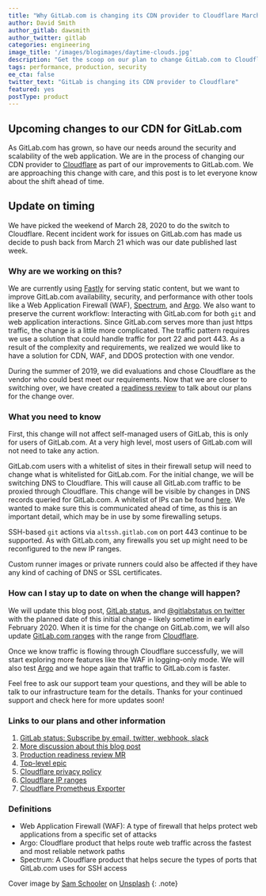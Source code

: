 ```yaml
---
title: "Why GitLab.com is changing its CDN provider to Cloudflare March 28"
author: David Smith
author_gitlab: dawsmith
author_twitter: gitlab
categories: engineering
image_title: '/images/blogimages/daytime-clouds.jpg'
description: "Get the scoop on our plan to change GitLab.com to Cloudflare."
tags: performance, production, security
ee_cta: false
twitter_text: "GitLab is changing its CDN provider to Cloudflare"
featured: yes
postType: product
---
```


## Upcoming changes to our CDN for GitLab.com

As GitLab.com has grown, so have our needs around the security and scalability of the web application. We are in the process of changing our CDN provider to [Cloudflare](https://www.cloudflare.com/) as part of our improvements to GitLab.com. We are approaching this change with care, and this post is to let everyone know about the shift ahead of time.

## Update on timing

We have picked the weekend of March 28, 2020 to do the switch to Cloudflare.  Recent incident work for issues on GitLab.com has made us decide to push back from March 21 which was our date published last week.

### Why are we working on this?

We are currently using [Fastly](https://www.fastly.com) for serving static content, but we want to improve GitLab.com availability, security, and performance with other tools like a Web Application Firewall (WAF), [Spectrum](https://www.cloudflare.com/products/cloudflare-spectrum/), and [Argo](https://www.cloudflare.com/products/argo-smart-routing/). We also want to preserve the current workflow: Interacting with GitLab.com for both `git` and web application interactions. Since GitLab.com serves more than just https traffic, the change is a little more complicated. The traffic pattern requires we use a solution that could handle traffic for port 22 and port 443. As a result of the complexity and requirements, we realized we would like to have a solution for CDN, WAF, and DDOS protection with one vendor.

During the summer of 2019, we did evaluations and chose Cloudflare as the vendor who could best meet our requirements. Now that we are closer to switching over, we have created a [readiness review](https://gitlab.com/gitlab-com/gl-infra/readiness/tree/master/cloudflare) to talk about our plans for the change over.

### What you need to know

First, this change will not affect self-managed users of GitLab, this is only for users of GitLab.com. At a very high level, most users of GitLab.com will not need to take any action.

GitLab.com users with a whitelist of sites in their firewall setup will need to change what is whitelisted for GitLab.com. For the initial change, we will be switching DNS to Cloudflare. This will cause all GitLab.com traffic to be proxied through Cloudflare. This change will be visible by changes in DNS records queried for GitLab.com.
A whitelist of IPs can be found [here](https://www.cloudflare.com/ips/).
We wanted to make sure this is communicated ahead of time, as this is an important detail, which may be in use by some firewalling setups.

SSH-based `git` actions via `altssh.gitlab.com` on port 443 continue to be supported. As with GitLab.com, any firewalls you set up might need to be reconfigured to the new IP ranges.

Custom runner images or private runners could also be affected if they have any kind of caching of DNS or SSL certificates.

### How can I stay up to date on when the change will happen?

We will update this blog post, [GitLab status](https://status.gitlab.com), and [@gitlabstatus on twitter](https://www.twitter.com/gitlabstatus) with the planned date of this initial change – likely sometime in early February 2020. When it is time for the change on GitLab.com, we will also update [GitLab.com ranges](https://docs.gitlab.com/ee/user/gitlab_com/#ip-range) with the range from [Cloudflare](https://www.cloudflare.com/ips/).

Once we know traffic is flowing through Cloudflare successfully, we will start exploring more features like the WAF in logging-only mode.  We will also test [Argo](https://www.cloudflare.com/products/argo-smart-routing/) and we hope again that traffic to GitLab.com is faster.

Feel free to ask our support team your questions, and they will be able to talk to our infrastructure team for the details. Thanks for your continued support and check here for more updates soon!

### Links to our plans and other information

1. [GitLab status: Subscribe by email, twitter, webhook, slack](https://status.gitlab.com)
2. [More discussion about this blog post](https://gitlab.com/gitlab-com/www-gitlab-com/issues/5907)
3. [Production readiness review MR](https://gitlab.com/gitlab-com/gl-infra/readiness/tree/master/cloudflare)
4. [Top-level epic](https://gitlab.com/groups/gitlab-com/gl-infra/-/epics/94)
5. [Cloudflare privacy policy](https://www.cloudflare.com/privacypolicy/)
6. [Cloudflare IP ranges](https://www.cloudflare.com/ips/)
7. [Cloudflare Prometheus Exporter](https://gitlab.com/gitlab-org/cloudflare_exporter)


### Definitions
- Web Application Firewall (WAF): A type of firewall that helps protect web applications from a specific set of attacks
- Argo: Cloudflare product that helps route web traffic across the fastest and most reliable network paths
- Spectrum: A Cloudflare product that helps secure the types of ports that GitLab.com uses for SSH access

Cover image by [Sam Schooler](https://unsplash.com/photos/E9aetBe2w40) on [Unsplash](https://unsplash.com/)
{: .note}
